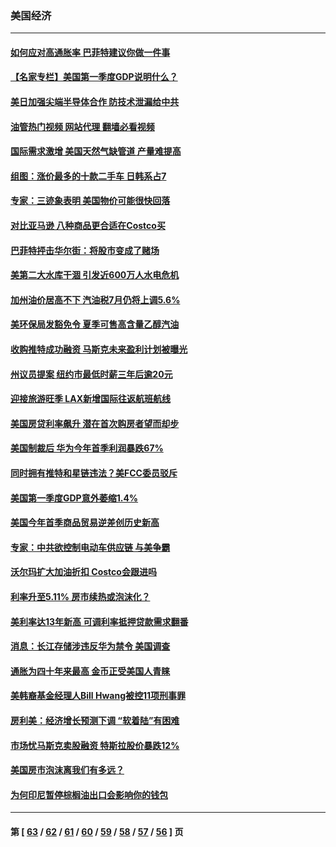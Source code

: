### 美国经济
---
#### [如何应对高通胀率 巴菲特建议你做一件事](../../pages/ncid1078158/n13725711.md?05031645) 
#### [【名家专栏】美国第一季度GDP说明什么？](../../pages/ncid1078158/n13725561.md?05031645) 
#### [美日加强尖端半导体合作 防技术泄漏给中共](../../pages/ncid1078158/n13725683.md?05031645) 
#### [油管热门视频 网站代理 翻墙必看视频](http://209.222.30.114:81/youtube.html?05031645)
#### [国际需求激增 美国天然气缺管道 产量难提高](../../pages/ncid1078158/n13725419.md?05031645) 
#### [组图：涨价最多的十款二手车 日韩系占7](../../pages/ncid1078158/n13721872.md?05031645) 
#### [专家：三迹象表明 美国物价可能很快回落](../../pages/ncid1078158/n13724887.md?05031645) 
#### [对比亚马逊 八种商品更合适在Costco买](../../pages/ncid1078158/n13722746.md?05031645) 
#### [巴菲特抨击华尔街：将股市变成了赌场](../../pages/ncid1078158/n13724368.md?05031645) 
#### [美第二大水库干涸 引发近600万人水电危机](../../pages/ncid1078158/n13724250.md?05031645) 
#### [加州油价居高不下 汽油税7月仍将上调5.6%](../../pages/ncid1078158/n13723753.md?05031645) 
#### [美环保局发豁免令 夏季可售高含量乙醇汽油](../../pages/ncid1078158/n13723630.md?05031645) 
#### [收购推特成功融资 马斯克未来盈利计划被曝光](../../pages/ncid1078158/n13723526.md?05031645) 
#### [州议员提案 纽约市最低时薪三年后逾20元](../../pages/ncid1078158/n13723070.md?05031645) 
#### [迎接旅游旺季 LAX新增国际往返航班航线](../../pages/ncid1078158/n13722824.md?05031645) 
#### [美国房贷利率飙升 潜在首次购房者望而却步](../../pages/ncid1078158/n13722721.md?05031645) 
#### [美国制裁后 华为今年首季利润暴跌67%](../../pages/ncid1078158/n13722751.md?05031645) 
#### [同时拥有推特和星链违法？美FCC委员驳斥](../../pages/ncid1078158/n13722679.md?05031645) 
#### [美国第一季度GDP意外萎缩1.4%](../../pages/ncid1078158/n13722625.md?05031645) 
#### [美国今年首季商品贸易逆差创历史新高](../../pages/ncid1078158/n13722368.md?05031645) 
#### [专家：中共欲控制电动车供应链 与美争霸](../../pages/ncid1078158/n13722161.md?05031645) 
#### [沃尔玛扩大加油折扣 Costco会跟进吗](../../pages/ncid1078158/n13722105.md?05031645) 
#### [利率升至5.11% 房市续热或泡沫化？](../../pages/ncid1078158/n13721966.md?05031645) 
#### [美利率达13年新高 可调利率抵押贷款需求翻番](../../pages/ncid1078158/n13722042.md?05031645) 
#### [消息：长江存储涉违反华为禁令 美国调查](../../pages/ncid1078158/n13721928.md?05031645) 
#### [通胀为四十年来最高 金币正受美国人青睐](../../pages/ncid1078158/n13721830.md?05031645) 
#### [美韩裔基金经理人Bill Hwang被控11项刑事罪](../../pages/ncid1078158/n13721871.md?05031645) 
#### [房利美：经济增长预测下调 “软着陆”有困难](../../pages/ncid1078158/n13721513.md?05031645) 
#### [市场忧马斯克卖股融资 特斯拉股价暴跌12%](../../pages/ncid1078158/n13721391.md?05031645) 
#### [美国房市泡沫离我们有多远？](../../pages/ncid1078158/n13721458.md?05031645) 
#### [为何印尼暂停棕榈油出口会影响你的钱包](../../pages/ncid1078158/n13721205.md?05031645) 

---
#### 第 [ [63](./63.md?05031645) / [62](./62.md?05031645) / [61](./61.md?05031645) / [60](./60.md?05031645) / [59](./59.md?05031645) / [58](./58.md?05031645) / [57](./57.md?05031645) / [56](./56.md?05031645) ] 页
